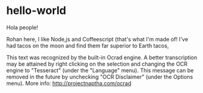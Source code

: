 # hello-world
Hola people!

Rohan here, I like Node,js and Coffeescript (that's what I'm made of!
I've had tacos on the moon and find them far superior to Earth tacos,

This text was recognized by the built-in Ocrad engine. A better transcription may be attained by right clicking on the selection and changing the OCR engine to "Tesseract" (under the "Language" menu). This message can be removed in the future by unchecking "OCR Disclaimer" (under the Options menu). More info: http://projectnaptha.com/ocrad
